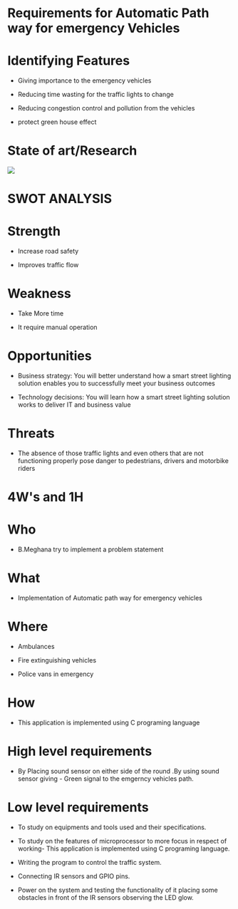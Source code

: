 # Requirements for Automatic Path way for emergency Vehicles
# Identifying Features
 - Giving importance to the emergency vehicles

- Reducing time wasting for the traffic lights to change

- Reducing congestion control and pollution from the vehicles

 - protect green house effect

# State of art/Research

 ![](https://hackster.imgix.net/uploads/attachments/697538/density_based_traffic_light_controller_using_arduino_emyZSbRdsM.JPG?auto=compress%2Cformat&w=900&h=675&fit=min)
 
 # SWOT ANALYSIS
 
 # Strength

 - Increase road safety

 - Improves traffic flow

# Weakness

 - Take More time

 - It require manual operation

# Opportunities
 - Business strategy: You will better understand how a smart street lighting solution enables you to successfully meet your business outcomes

 - Technology decisions: You will learn how a smart street lighting solution works to deliver IT and business value

# Threats

- The absence of those traffic lights and even others that are not functioning properly pose danger to pedestrians, drivers and motorbike riders

# 4W's and 1H

# Who

- B.Meghana try to implement a problem statement

# What

 - Implementation of Automatic path way for emergency vehicles
 
# Where

 - Ambulances

 - Fire extinguishing vehicles

 - Police vans in emergency

 # How
 
 - This application is implemented using C programing language
 
 # High level requirements
 
 - By Placing sound sensor on either side of the round .By using sound sensor giving - Green signal to the emgerncy vehicles path.
 
 # Low level requirements
 
 - To study on equipments and tools used and their specifications.

 - To study on the features of microprocessor to more focus in respect of working- This application is implemented using C programing language.

 - Writing the program to control the traffic system.

 - Connecting IR sensors and GPIO pins.

 - Power on the system and testing the functionality of it placing some obstacles in front of the IR sensors observing the LED glow.

